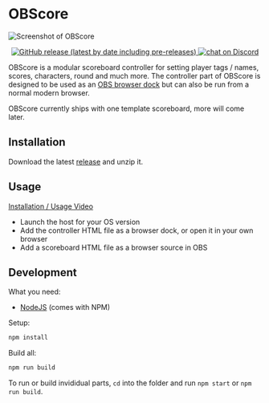 # OBScore

![Screenshot of OBScore](https://i.imgur.com/ba5i6ih.png)
<p align="center">
  <a href="https://github.com/waffln/OBScore/releases/latest">
    <img
      alt="GitHub release (latest by date including pre-releases)"
      src="https://img.shields.io/github/v/release/waffln/obscore-react?include_prereleases&style=for-the-badge"
    />
  </a>
  <a href="https://discord.gg/zkUEfKB">
    <img
      alt="chat on Discord"
      src="https://img.shields.io/discord/553557935289270293?style=for-the-badge&label=Discord&logo=discord"
    />
  </a>
</p>

OBScore is a modular scoreboard controller for setting player tags / names, scores, characters, round and much more.
The controller part of OBScore is designed to be used as an [OBS browser dock](https://youtu.be/E0LLb6SfqRc) but can also be run from a normal modern browser.

OBScore currently ships with one template scoreboard, more will come later.

## Installation

Download the latest [release](https://github.com/waffln/OBScore/releases/latest) and unzip it.

## Usage

[Installation / Usage Video](https://www.youtube.com/watch?v=YWwYGsZNzwc)
- Launch the host for your OS version
- Add the controller HTML file as a browser dock, or open it in your own browser
- Add a scoreboard HTML file as a browser source in OBS

## Development

What you need:

- [NodeJS](https://nodejs.org/) (comes with NPM)

Setup:

```sh
npm install
```

Build all:

```sh
npm run build
```

To run or build invididual parts, `cd` into the folder and run `npm start` or `npm run build`.
